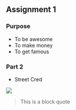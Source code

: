 ## Assignment 1

### Purpose

- To be awesome
- To make money
- To get famous

### Part 2

- Street Cred

![](http://www.orphea.com/sites/all/modules/axonn/library/Images/400x300/15528.jpg)

> This is a block quote
